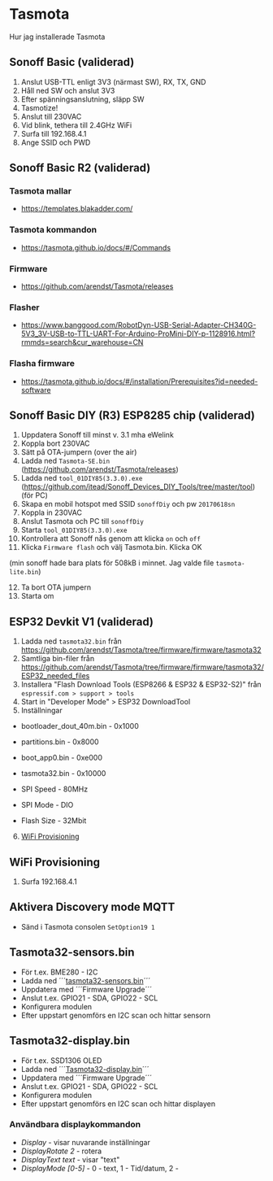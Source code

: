 # Tasmota
Hur jag installerade Tasmota

## Sonoff Basic (validerad)

1. Anslut USB-TTL enligt 3V3 (närmast SW), RX, TX, GND
2. Håll ned SW och anslut 3V3
3. Efter spänningsanslutning, släpp SW
4. Tasmotize!
5. Anslut till 230VAC
6. Vid blink, tethera till 2.4GHz WiFi
7. Surfa till 192.168.4.1
8. Ange SSID och PWD

## Sonoff Basic R2 (validerad)

### Tasmota mallar
* https://templates.blakadder.com/

### Tasmota kommandon
* https://tasmota.github.io/docs/#/Commands

### Firmware
* https://github.com/arendst/Tasmota/releases

### Flasher 
* https://www.banggood.com/RobotDyn-USB-Serial-Adapter-CH340G-5V3_3V-USB-to-TTL-UART-For-Arduino-ProMini-DIY-p-1128916.html?rmmds=search&cur_warehouse=CN

### Flasha firmware
* https://tasmota.github.io/docs/#/installation/Prerequisites?id=needed-software

## Sonoff Basic DIY (R3) ESP8285 chip (validerad)

1. Uppdatera Sonoff till minst v. 3.1 mha eWelink
2. Koppla bort 230VAC
3. Sätt på OTA-jumpern (over the air)
4. Ladda ned ```Tasmota-SE.bin``` (https://github.com/arendst/Tasmota/releases)
5. Ladda ned ```tool_01DIY85(3.3.0).exe``` (https://github.com/itead/Sonoff_Devices_DIY_Tools/tree/master/tool) (för PC)
6. Skapa en mobil hotspot med SSID ```sonoffDiy``` och pw ```20170618sn```
7. Koppla in 230VAC
8. Anslut Tasmota och PC till ```sonoffDiy```
9. Starta ```tool_01DIY85(3.3.0).exe```
10. Kontrollera att Sonoff nås genom att klicka ```on``` och ```off```
11. Klicka ```Firmware flash``` och välj Tasmota.bin. Klicka OK

(min sonoff hade bara plats för 508kB i minnet. Jag valde file ```tasmota-lite.bin```)

12. Ta bort OTA jumpern
13. Starta om


## ESP32 Devkit V1 (validerad)

1. Ladda ned ```tasmota32.bin``` från https://github.com/arendst/Tasmota/tree/firmware/firmware/tasmota32
2. Samtliga bin-filer från https://github.com/arendst/Tasmota/tree/firmware/firmware/tasmota32/ESP32_needed_files
3. Installera "Flash Download Tools (ESP8266 & ESP32 & ESP32-S2)" från ```espressif.com > support > tools```
4. Start in "Developer Mode" > ESP32 DownloadTool
5. Inställningar

* bootloader_dout_40m.bin - 0x1000
* partitions.bin - 0x8000
* boot_app0.bin - 0xe000
* tasmota32.bin - 0x10000 

* SPI Speed - 80MHz
* SPI Mode - DIO
* Flash Size - 32Mbit

6. <a href="https://github.com/johansundstrom/tasmota/blob/master/README.md#wifi-provisioning">WiFi Provisioning</a>

## WiFi Provisioning

1. Surfa 192.168.4.1

## Aktivera Discovery mode MQTT

* Sänd i Tasmota consolen ```SetOption19 1```

## Tasmota32-sensors.bin

* För t.ex. BME280 - I2C
* Ladda ned ´´´<a href="https://github.com/arendst/Tasmota/blob/firmware/firmware/tasmota32/tasmota32-sensors.bin">tasmota32-sensors.bin</a>´´´
* Uppdatera med ´´´Firmware Upgrade´´´
* Anslut t.ex. GPIO21 - SDA, GPIO22 - SCL
* Konfigurera modulen
* Efter uppstart genomförs en I2C scan och hittar sensorn

## Tasmota32-display.bin

* För t.ex. SSD1306 OLED
* Ladda ned ´´´<a href="https://github.com/arendst/Tasmota/blob/firmware/firmware/tasmota32/tasmota32-display.bin">Tasmota32-display.bin</a>´´´
* Uppdatera med ´´´Firmware Upgrade´´´
* Anslut t.ex. GPIO21 - SDA, GPIO22 - SCL
* Konfigurera modulen
* Efter uppstart genomförs en I2C scan och hittar displayen

### Användbara displaykommandon

* *Display* - visar nuvarande inställningar
* *DisplayRotate 2* - rotera
* *DisplayText text* - visar "text"
* *DisplayMode [0-5]* - 0 - text, 1 - Tid/datum, 2 - 
